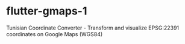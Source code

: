# flutter-gmaps-1
Tunisian Coordinate Converter - Transform and visualize EPSG:22391 coordinates on Google Maps (WGS84)
